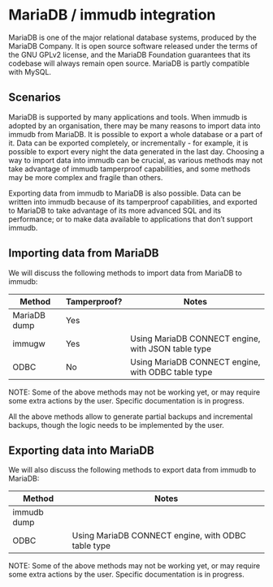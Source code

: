 # MariaDB / immudb integration

MariaDB is one of the major relational database systems, produced by the MariaDB Company. It is open source software released under the terms of the GNU GPLv2 license, and the MariaDB Foundation guarantees that its codebase will always remain open source. MariaDB is partly compatible with MySQL.

## Scenarios

MariaDB is supported by many applications and tools. When immudb is adopted by an organisation, there may be many reasons to import data into immudb from MariaDB. It is possible to export a whole database or a part of it. Data can be exported completely, or incrementally - for example, it is possible to export every night the data generated in the last day. Choosing a way to import data into immudb can be crucial, as various methods may not take advantage of immudb tamperproof capabilities, and some methods may be more complex and fragile than others.

Exporting data from immudb to MariaDB is also possible. Data can be written into immudb because of its tamperproof capabilities, and exported to MariaDB to take advantage of its more advanced SQL and its performance; or to make data available to applications that don’t support immudb.

## Importing data from MariaDB

We will discuss the following methods to import data from MariaDB to immudb:

| Method       | Tamperproof? | Notes |
| ------------ | ------------ | ------------ |
| MariaDB dump | Yes          |       |
| immugw       | Yes          | Using MariaDB CONNECT engine, with JSON table type |
| ODBC         | No           | Using MariaDB CONNECT engine, with ODBC table type |

NOTE: Some of the above methods may not be working yet, or may require some extra actions by the user. Specific documentation is in progress.

All the above methods allow to generate partial backups and incremental backups, though the logic needs to be implemented by the user.

## Exporting data into MariaDB

We will also discuss the following methods to export data from immudb to MariaDB:

| Method       | Notes        |
| ------------ | ------------ |
| immudb  dump |              |
| ODBC         | Using MariaDB CONNECT engine, with ODBC table type |

NOTE: Some of the above methods may not be working yet, or may require some extra actions by the user. Specific documentation is in progress.

